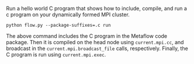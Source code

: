 Run a hello world C program that shows how to include, compile, and run a c program on your dynamically formed MPI cluster.

```
python flow.py --package-suffixes=.c run
```

The above command includes the C program in the Metaflow code package.
Then it is compiled on the head node using `current.mpi.cc`, and broadcast in the `current.mpi.broadcast_file` calls, respectively. Finally, the C program is run using `current.mpi.exec`.